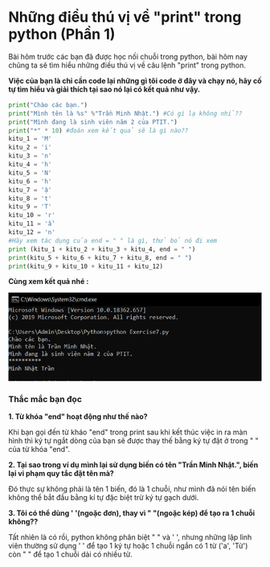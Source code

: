# Những điều thú vị về "print" trong python (Phần 1) #
Bài hôm trước các bạn đã được học nối chuỗi trong python, bài hôm nay chũng ta sẽ tìm hiểu những điều thú vị về câu lệnh "print" trong python.

**Việc của bạn là chỉ cần code lại những gì tôi code ở đây và chạy nó, hãy cố tự tìm hiểu và giải thích tại sao nó lại có kết quả như vậy.**

```python
print("Chào các bạn.")
print("Mình tên là %s" %"Trần Minh Nhật.") #Có gì lạ không nhỉ??
print("Mình đang là sinh viên năm 2 của PTIT.")
print("*" * 10) #đoán xem kết quả sẽ là gì nào??
kitu_1 = 'M'
kitu_2 = 'i'
kitu_3 = 'n'
kitu_4 = 'h'
kitu_5 = 'N'
kitu_6 = 'h'
kitu_7 = 'ậ'
kitu_8 = 't'
kitu_9 = 'T'
kitu_10 = 'r'
kitu_11 = 'ầ'
kitu_12 = 'n'
#Hãy xem tác dụng của end = " " là gì, thử bỏ nó đi xem
print (kitu_1 + kitu_2 + kitu_3 + kitu_4, end = " ")
print(kitu_5 + kitu_6 + kitu_7 + kitu_8, end = " ")
print(kitu_9 + kitu_10 + kitu_11 + kitu_12)

```

**Cùng xem kết quả nhé :**

![picture alt](./image/1.PNG)

### Thắc mắc bạn đọc ###

**1. Từ khóa "end" hoạt động như thế nào?**

  Khi bạn gọi đến từ kháo "end" trong print sau khi kết thúc việc in ra màn hình thì ký tự ngắt dòng của bạn sẽ được thay thế bằng ký tự đặt ở trong " " của từ khóa "end".

**2. Tại sao trong ví dụ mình lại sử dụng biến có tên "Trần Minh Nhật.", biến lại vi phạm quy tắc đặt tên mà?**

  Đó thực sự không phải là tên 1 biến, đó là 1 chuỗi, như mình đã nói tên biến không thể bắt đầu bằng kí tự đặc biệt trừ ký tự gạch dưới.

**3. Tôi có thể dùng ' '(ngoặc đơn), thay vì " "(ngoặc kép) để tạo ra 1 chuỗi không??**

  Tất nhiên là có rồi, python không phân biệt " " và ' ', nhưng những lập lình viên thường sử dụng ' ' để tạo 1 ký tự hoặc 1 chuỗi ngắn có 1 từ ('a', 'Từ') còn " " để tạo 1 chuỗi dài có nhiều từ.
